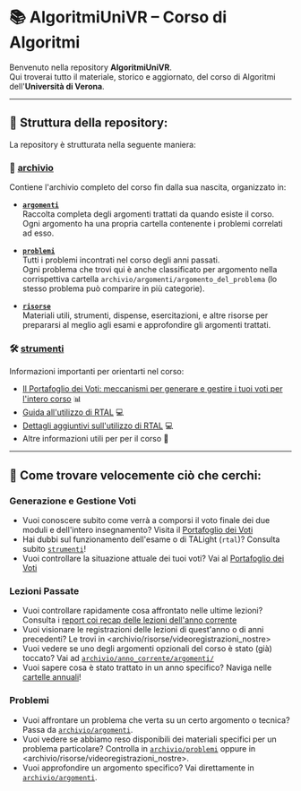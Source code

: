# 📚 AlgoritmiUniVR – Corso di Algoritmi

Benvenuto nella repository **AlgoritmiUniVR**.  
Qui troverai tutto il materiale, storico e aggiornato, del corso di Algoritmi dell'**Università di Verona**.

---

## 🚀 Struttura della repository:

La repository è strutturata nella seguente maniera:

### 📂 [archivio](archivio/)
Contiene l'archivio completo del corso fin dalla sua nascita, organizzato in:

- **[`argomenti`](archivio/argomenti/)**  
  Raccolta completa degli argomenti trattati da quando esiste il corso.   
  Ogni argomento ha una propria cartella contenente i problemi correlati ad esso.

- **[`problemi`](archivio/problemi/)**  
  Tutti i problemi incontrati nel corso degli anni passati.  
Ogni problema che trovi qui è anche classificato per argomento nella corrispettiva cartella `archivio/argomenti/argomento_del_problema` (lo stesso problema può comparire in più categorie).

- **[`risorse`](archivio/risorse/)**  
  Materiali utili, strumenti, dispense, esercitazioni, e altre risorse per prepararsi al meglio agli esami e approfondire gli argomenti trattati.

### 🛠️ [strumenti](strumenti/)
Informazioni importanti per orientarti nel corso:

- [Il Portafoglio dei Voti: meccanismi per generare e gestire i tuoi voti per l'intero corso](https://github.com/romeorizzi/portafoglioVoti_public.git) 📊
- [Guida all'utilizzo di RTAL](strumenti/) 💻
- [Dettagli aggiuntivi sull'utilizzo di RTAL](strumenti/IT_the-TALight-Problem-Solver-Tutorial1-internet-server.md) 💻
- Altre informazioni utili per per il corso 📝

---

## 🔎 Come trovare velocemente ciò che cerchi:

### Generazione e Gestione Voti
- Vuoi conoscere subito come verrà a comporsi il voto finale dei due moduli e dell'intero insegnamento? Visita il [Portafoglio dei Voti](https://github.com/romeorizzi/portafoglioVoti_public.git)
- Hai dubbi sul funzionamento dell'esame o di TALight (`rtal`)? Consulta subito [`strumenti`](strumenti/)!
- Vuoi controllare la situazione attuale dei tuoi voti? Vai al [Portafoglio dei Voti](https://github.com/romeorizzi/portafoglioVoti_public.git)


### Lezioni Passate
- Vuoi controllare rapidamente cosa affrontato nelle ultime lezioni? Consulta i [report coi recap delle lezioni dell'anno corrente](archivio/anno_corrente/incontri/)
- Vuoi visionare le registrazioni delle lezioni di quest'anno o di anni precedenti? Le trovi in <archivio/risorse/videoregistrazioni_nostre>
- Vuoi vedere se uno degli argomenti opzionali del corso è stato (già) toccato? Vai ad [`archivio/anno_corrente/argomenti/`](archivio/anno_corrente/argomenti/)
- Vuoi sapere cosa è stato trattato in un anno specifico? Naviga nelle [cartelle annuali](archivio/incontri/)!

### Problemi
- Vuoi affrontare un problema che verta su un certo argomento o tecnica? Passa da [`archivio/argomenti`](archivio/argomenti/).
- Vuoi vedere se abbiamo reso disponibili dei materiali specifici per un problema particolare? Controlla in [`archivio/problemi`](archivio/problemi/) oppure in <archivio/risorse/videoregistrazioni_nostre>.
- Vuoi approfondire un argomento specifico? Vai direttamente in [`archivio/argomenti`](archivio/argomenti/).

